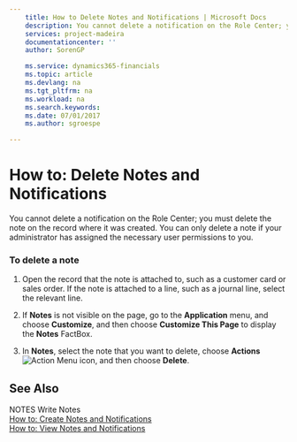 ```yaml
---
    title: How to Delete Notes and Notifications | Microsoft Docs
    description: You cannot delete a notification on the Role Center; you must delete the note on the record where it was created. You can only delete a note if your administrator has assigned the necessary user permissions to you.
    services: project-madeira
    documentationcenter: ''
    author: SorenGP

    ms.service: dynamics365-financials
    ms.topic: article
    ms.devlang: na
    ms.tgt_pltfrm: na
    ms.workload: na
    ms.search.keywords:
    ms.date: 07/01/2017
    ms.author: sgroespe

---
```

# How to: Delete Notes and Notifications
You cannot delete a notification on the Role Center; you must delete the note on the record where it was created. You can only delete a note if your administrator has assigned the necessary user permissions to you.  
  
### To delete a note  
  
1.  Open the record that the note is attached to, such as a customer card or sales order. If the note is attached to a line, such as a journal line, select the relevant line.  
  
2.  If **Notes** is not visible on the page, go to the **Application** menu, and choose **Customize**, and then choose **Customize This Page** to display the **Notes** FactBox.  
  
3.  In **Notes**, select the note that you want to delete, choose **Actions**![Action Menu icon](../FullExperience/media/actionmenuicon.png "actionMenuIcon"), and then choose **Delete**.  
  
## See Also  
 NOTES Write Notes   
 [How to: Create Notes and Notifications](../FullExperience/how-to-create-notes-and-notifications.md)   
 [How to: View Notes and Notifications](../FullExperience/how-to-view-notes-and-notifications.md)